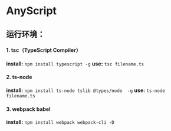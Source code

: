 # AnyScript


## 运行环境：

#### 1. tsc（TypeScript Compiler）
**install:** `npm install typescript -g`
**use:** `tsc filename.ts`

#### 2. ts-node
**install:** `npm install ts-node tslib @types/node  -g`
**use:** `ts-node filename.ts`

#### 3. webpack babel
**install:** `npm install webpack webpack-cli -D`

